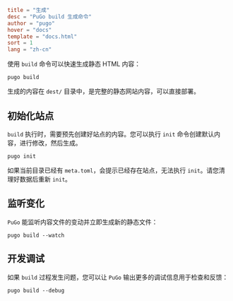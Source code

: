 ```toml
title = "生成"
desc = "PuGo build 生成命令"
author = "pugo"
hover = "docs"
template = "docs.html"
sort = 1
lang = "zh-cn"
```

使用 `build` 命令可以快速生成静态 HTML 内容：

    pugo build

生成的内容在 `dest/` 目录中，是完整的静态网站内容，可以直接部署。

## 初始化站点

`build` 执行时，需要预先创建好站点的内容。您可以执行 `init` 命令创建默认内容，进行修改，然后生成。

    pugo init

如果当前目录已经有 `meta.toml`，会提示已经存在站点，无法执行 `init`。请您清理好数据后重新 `init`。

## 监听变化

`PuGo` 能监听内容文件的变动并立即生成新的静态文件：

    pugo build --watch

## 开发调试

如果 `build` 过程发生问题，您可以让 `PuGo` 输出更多的调试信息用于检查和反馈：

    pugo build --debug